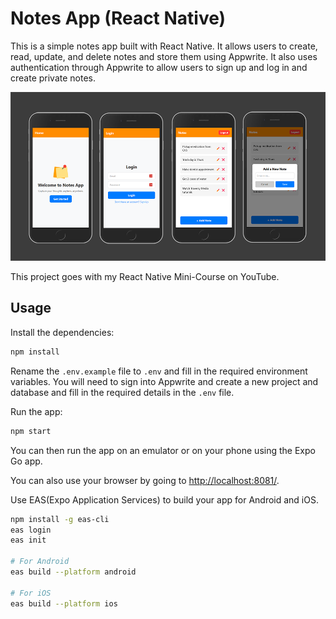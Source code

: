 # Notes App (React Native)

This is a simple notes app built with React Native. It allows users to create, read, update, and delete notes and store them using Appwrite. It also uses authentication through Appwrite to allow users to sign up and log in and create private notes.

<img src="/assets/images/screen.png" width="900">

This project goes with my React Native Mini-Course on YouTube.

## Usage

Install the dependencies:

```bash
npm install
```

Rename the `.env.example` file to `.env` and fill in the required environment variables. You will need to sign into Appwrite and create a new project and database and fill in the required details in the `.env` file.

Run the app:

```bash
npm start
```

You can then run the app on an emulator or on your phone using the Expo Go app.

You can also use your browser by going to <http://localhost:8081/>.

Use EAS(Expo Application Services) to build your app for Android and iOS.

```bash
npm install -g eas-cli
eas login
eas init

# For Android
eas build --platform android

# For iOS
eas build --platform ios
```
